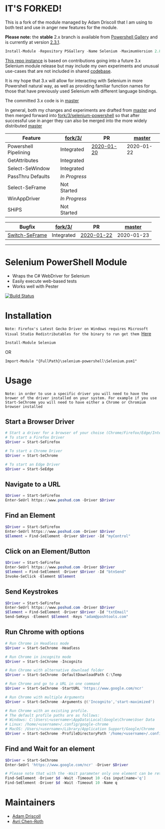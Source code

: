 # IT'S FORKED!

This is a fork of the module managed by Adam Driscoll that I am using to both test and use in anger new features for the module.

__Please note:__ the **stable** 2.x branch is available from [Powershell Gallery](https://www.powershellgallery.com/packages?q=selenium) and is currently at version [2.3.1](https://www.powershellgallery.com/packages/Selenium/2.3.1).
```powershell
Install-Module -Repository PSGallery -Name Selenium -MaximumVersion 2.8.0 -Scope CurrentUser -Verbose
```

[This repo instance](https://github.com/craigofnz/selenium-powershell.git) is based on contributions going into a future 3.x Selenium module release but may include my own experiments and unusual use-cases that are not included in shared [codebase](https://github.com/adamdriscoll/selenium-powershell.git).

It is my hope that 3.x will allow for interacting with Selenium in more Powershell natural way, as well as providing familiar function names for those that have previously used Selenium with different language bindings.

The committed 3.x code is in [master](https://github.com/adamdriscoll/selenium-powershell.git)

In general, both my changes and experiments are drafted from [master](https://github.com/adamdriscoll/selenium-powershell.git) and then merged forward into [fork/3/selenium-powershell](https://github.com/craigofnz/selenium-powershell.git) so that after successful use in anger they can also be merged into the more widely distributed [master](https://github.com/adamdriscoll/selenium-powershell.git)

| Feature               | [fork/3/](https://github.com/craigofnz/selenium-powershell.git)       | PR         | [master](https://github.com/adamdriscoll/selenium-powershell.git) |
| --------------------- | ------------ | ---------- | --------- |
| Powershell Pipelining | Integrated   | [2020-01-20](https://github.com/adamdriscoll/selenium-powershell/pull/62) | 2020-01-22|
| GetAttributes         | Integrated   |            |           |
| Select-SeWindow       | Integrated   |            |           | 
| PassThru Defaults     | _In Progress_|            |           |
| Select-SeFrame        | Not Started  |            |           |
| WinAppDriver          | _In Progress_|            |           |
| SHiPS                 | Not Started  |            |           |


| Bugfix               | [fork/3/](https://github.com/craigofnz/selenium-powershell.git)       | PR         | [master](https://github.com/adamdriscoll/selenium-powershell.git) |
| --------------------- | ------------ | ---------- | --------- |
| [Switch-SeFrame](https://github.com/craigofnz/selenium-powershell/tree/pr/testsfix.switch-seframe)  | Integrated   | [2020-01-22](https://github.com/adamdriscoll/selenium-powershell/pull/64) | 2020-01-23 |

















---


# Selenium PowerShell Module

- Wraps the C# WebDriver for Selenium
- Easily execute web-based tests
- Works well with Pester

[![Build Status](https://adamrdriscoll.visualstudio.com/Selenium/_apis/build/status/adamdriscoll.selenium-powershell?branchName=master)](https://adamrdriscoll.visualstudio.com/Selenium/_build/latest?definitionId=25&branchName=master)

# Installation
`Note: Firefox's Latest Gecko Driver on Windows requires Microsoft Visual Studio Redistributables for the binary to run get them `[Here](https://support.microsoft.com/en-us/help/2977003/the-latest-supported-visual-c-downloads)


```powershell
Install-Module Selenium
```

OR

```
Import-Module "{FullPath}\selenium-powershell\Selenium.psm1"
```

# Usage
`Note: in order to use a specific driver you will need to have the brower of the driver installed on your system.
For example if you use Start-SeChrome you will need to have either a Chrome or Chromium browser installed
`

## Start a Browser Driver
```powershell
# Start a driver for a browser of your choise (Chrome/Firefox/Edge/InternetExplorer)
# To start a Firefox Driver
$Driver = Start-SeFirefox 

# To start a Chrome Driver
$Driver = Start-SeChrome

# To start an Edge Driver
$Driver = Start-SeEdge
```

## Navigate to a URL

```powershell
$Driver = Start-SeFirefox 
Enter-SeUrl https://www.poshud.com -Driver $Driver
```

## Find an Element

```powershell
$Driver = Start-SeFirefox 
Enter-SeUrl https://www.poshud.com -Driver $Driver
$Element = Find-SeElement -Driver $Driver -Id "myControl"
```

## Click on an Element/Button

```powershell
$Driver = Start-SeFirefox 
Enter-SeUrl https://www.poshud.com -Driver $Driver
$Element = Find-SeElement -Driver $Driver -Id "btnSend"
Invoke-SeClick -Element $Element
```

## Send Keystrokes

```powershell
$Driver = Start-SeFirefox 
Enter-SeUrl https://www.poshud.com -Driver $Driver
$Element = Find-SeElement -Driver $Driver -Id "txtEmail"
Send-SeKeys -Element $Element -Keys "adam@poshtools.com"
```

## Run Chrome with options

```powershell
# Run Chrome in Headless mode 
$Driver = Start-SeChrome -Headless

# Run Chrome in incognito mode
$Driver = Start-SeChrome -Incognito

# Run Chrome with alternative download folder
$Driver = Start-SeChrome -DefaultDownloadPath C:\Temp

# Run Chrome and go to a URL in one command
$Driver = Start-SeChrome -StartURL 'https://www.google.com/ncr'

# Run Chrome with multiple Arguments
$Driver = Start-SeChrome -Arguments @('Incognito','start-maximized')

# Run Chrome with an existing profile.
# The default profile paths are as follows:
# Windows: C:\Users\<username>\AppData\Local\Google\Chrome\User Data
# Linux: /home/<username>/.config/google-chrome
# MacOS: /Users/<username>/Library/Application Support/Google/Chrome
$Driver = Start-SeChrome -ProfileDirectoryPath '/home/<username>/.config/google-chrome'

```

## Find and Wait for an element
```powershell
$Driver = Start-SeChrome
Enter-SeUrl 'https://www.google.com/ncr' -Driver $Driver

# Please note that with the -Wait parameter only one element can be returned at a time.
Find-SeElement -Driver $d -Wait -Timeout 10 -Css input[name='q'] 
Find-SeElement -Driver $d -Wait -Timeout 10 -Name q 
```

# Maintainers 

- [Adam Driscoll](https://github.com/adamdriscoll)
- [Avri Chen-Roth](https://github.com/the-mentor)
